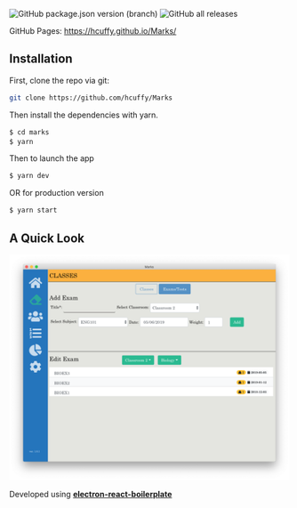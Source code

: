 ![GitHub package.json version (branch)](https://img.shields.io/github/package-json/v/hcuffy/Marks/master?style=for-the-badge)
![GitHub all releases](https://img.shields.io/github/downloads/hcuffy/Marks/total?style=for-the-badge)

GitHub Pages: https://hcuffy.github.io/Marks/


## Installation

First, clone the repo via git:

```bash
git clone https://github.com/hcuffy/Marks
```

Then install the dependencies with yarn.

```bash
$ cd marks
$ yarn
```

Then to launch the app

```bash
$ yarn dev
```

OR for production version

```bash
$ yarn start
```

## A Quick Look


  <img alt="Example Image" src="./.erb/img/app.png" />


Developed using [**electron-react-boilerplate**](https://github.com/electron-react-boilerplate/electron-react-boilerplate)
